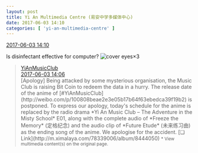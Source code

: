 ```yaml
---
layout: post
title: Yi An Multimedia Centre (易安中学多媒体中心)
date: 2017-06-03 14:10
categories: [ 'yi-an-multimedia-centre' ]
---
```


<div class="weibo-info">
  <a href="http://weibo.com/6196825252/F66GHy05i">2017-06-03 14:10</a>
</div>

Is disinfectant effective for computer? ![cover eyes](http://img.t.sinajs.cn/t4/appstyle/expression/ext/normal/3c/pcmoren_wu_org.png)×3

<!-- more -->

> <div class="weibo-post-name">
>   <a href="http://weibo.com/yianmusical">YiAnMusicClub</a>
> </div>
> <div class="weibo-info">
>   <a href="http://weibo.com/6094546964/F66EYCzNl">2017-06-03 14:06</a>
> </div>
> [Apology] Being attacked by some mysterious organisation, the Music Club is raising Bit Coin to redeem the data in a hurry. The release date of the anime of [#YiAnMusicClub](http://weibo.com/p/100808beae2e3e05b17b64f63ebedca39f19b2) is postponed. To express our apology, today's schedule for the anime is replaced by the radio drama *Yi An Music Club – The Adventure in the Misty School* E01, along with the complete audio of *Freeze the Memory* (定格纪念) and the audio clip of *Future Etude* (未来练习曲) as the ending song of the anime. We apologise for the accident. [❏ Link](http://m.ximalaya.com/78339006/album/8444050)  
> <small>* View multimedia content(s) on the original page.</small>
